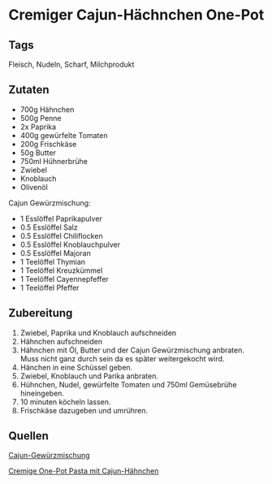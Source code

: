 # Cremiger Cajun-Hächnchen One-Pot

## Tags

Fleisch, Nudeln, Scharf, Milchprodukt

## Zutaten

- 700g Hähnchen
- 500g Penne
- 2x Paprika
- 400g gewürfelte Tomaten
- 200g Frischkäse
- 50g Butter
- 750ml Hühnerbrühe
- Zwiebel
- Knoblauch
- Olivenöl


Cajun Gewürzmischung:
- 1 Esslöffel Paprikapulver
- 0.5 Esslöffel Salz
- 0.5 Esslöffel Chiliflocken
- 0.5 Esslöffel Knoblauchpulver
- 0.5 Esslöffel Majoran
- 1 Teelöffel Thymian
- 1 Teelöffel Kreuzkümmel
- 1 Teelöffel Cayennepfeffer
- 1 Teelöffel Pfeffer

## Zubereitung

1. Zwiebel, Paprika und Knoblauch aufschneiden
2. Hähnchen aufschneiden
3. Hähnchen mit Öl, Butter und der Cajun Gewürzmischung anbraten. Muss nicht ganz durch sein da es später weitergekocht wird.
4. Hänchen in eine Schüssel geben.
5. Zwiebel, Knoblauch und Parika anbraten.
6. Hühnchen, Nudel, gewürfelte Tomaten und 750ml Gemüsebrühe hineingeben.
7. 10 minuten köcheln lassen.
8. Frischkäse dazugeben und umrühren.

## Quellen

[Cajun-Gewürzmischung](https://www.chefkoch.de/rezepte/2882271440496244/Cajun-Gewuerzmischung.html)

[Cremige One-Pot Pasta mit Cajun-Hähnchen](https://www.kitchenstories.com/de/rezepte/cremige-one-pot-pasta-mit-cajun-hahnchen)